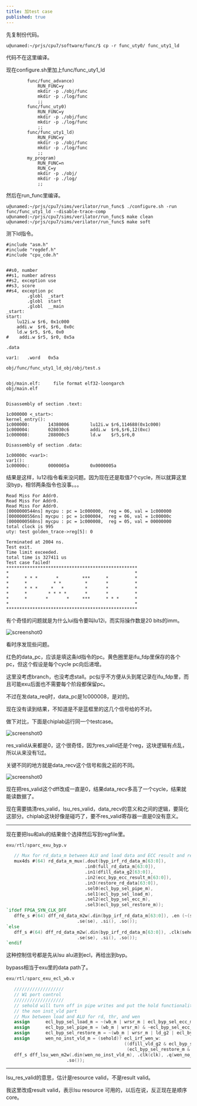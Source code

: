 ```yaml
---
title: 加test case
published: true
---
```


先复制份代码。

`````shell
u@unamed:~/prjs/cpu7/software/func/$ cp -r func_uty0/ func_uty1_ld
`````

代码不在这里编译。

现在configure.sh里加上func/func_uty1_ld

`````shell
        func/func_advance)
            RUN_FUNC=y
            mkdir -p ./obj/func
            mkdir -p ./log/func
            ;;
        func/func_uty0)
            RUN_FUNC=y
            mkdir -p ./obj/func
            mkdir -p ./log/func
            ;;
        func/func_uty1_ld)
            RUN_FUNC=y
            mkdir -p ./obj/func
            mkdir -p ./log/func
            ;;
        my_program)
            RUN_FUNC=n
            RUN_C=y
            mkdir -p ./obj/
            mkdir -p ./log/
            ;;

`````

然后在run_func里编译。

`````shell
u@unamed:~/prjs/cpu7/sims/verilator/run_func$ ./configure.sh -run func/func_uty1_ld --disable-trace-comp
u@unamed:~/prjs/cpu7/sims/verilator/run_func$ make clean
u@unamed:~/prjs/cpu7/sims/verilator/run_func$ make soft
`````

测下ld指令。


`````shell
#include "asm.h"
#include "regdef.h"
#include "cpu_cde.h"


##s0, number
##s1, number adress 
##s2, exception use
##s3, score
##s4, exception pc
        .globl  _start
        .globl  start
        .globl  __main
_start:
start:
    lu12i.w $r6, 0x1c000
    addi.w  $r6, $r6, 0x0c
    ld.w $r5, $r6, 0x0
#    addi.w $r5, $r0, 0x5a

.data

var1:   .word   0x5a

`````

`````shell
obj/func/func_uty1_ld_obj/obj/test.s


obj/main.elf:     file format elf32-loongarch
obj/main.elf


Disassembly of section .text:

1c000000 <_start>:
kernel_entry():
1c000000:       14380006        lu12i.w $r6,114688(0x1c000)
1c000004:       028030c6        addi.w  $r6,$r6,12(0xc)
1c000008:       288000c5        ld.w    $r5,$r6,0

Disassembly of section .data:

1c00000c <var1>:
var1():
1c00000c:       0000005a        0x0000005a

`````

结果是这样，lu12i指令看来没问题。因为现在还是取值7个cycle，所以就算这里没byp，相邻两条指令也没事。。。

````shell
Read Miss For Addr0.
Read Miss For Addr0.
Read Miss For Addr0.
[0000000544ns] mycpu : pc = 1c000000,  reg = 06, val = 1c000000
[0000000556ns] mycpu : pc = 1c000004,  reg = 06, val = 1c00000c
[0000000568ns] mycpu : pc = 1c000008,  reg = 05, val = 00000000
total clock is 995
uty: test golden_trace->reg[5]: 0

Terminated at 2004 ns.
Test exit.
Time limit exceeded.
total time is 327411 us
Test case failed!
**************************************************
*                                                *
*      * * *       *         ***      *          *
*      *          * *         *       *          *
*      * * *     *   *        *       *          *
*      *        * * * *       *       *          *
*      *       *       *     ***      * * *      *
*                                                *
**************************************************
````

有个奇怪的问题就是为什么lui指令要叫lu12i，而实际操作数是20 bits的imm。



![screenshot0](https://github.com/whensungoesdown/whensungoesdown.github.io/raw/main/_posts/2022-10-26-0.png)

看时序发现些问题。

红色的data_pc，应该是填这条ld指令的pc。黄色圈里是ifu_fdp里保存的各个pc，但这个假设是每个cycle pc向后递增。

这里没考虑branch，也没考虑stall。pc似乎不方便从头到尾记录在ifu_fdp里，而且可能exu后面也不需要每个阶段都保留pc。

不过在发data_req时，data_pc是1c000008，是对的。

现在没有读到结果，不知道是不是蓝框里的这几个信号给的不对。


做下对比，下面是chiplab运行同一个testcase。

![screenshot0](https://github.com/whensungoesdown/whensungoesdown.github.io/raw/main/_posts/2022-10-26-1.png)

res_valid从来都是0，这个很奇怪，因为res_valid还是个reg，这块逻辑有点乱，所以从来没有1过。

关键不同的地方就是data_recv这个信号和我之前的不同。


![screenshot0](https://github.com/whensungoesdown/whensungoesdown.github.io/raw/main/_posts/2022-10-26-2.png)

现在把res_valid这个dff改成一直是0，结果data_recv多高了一个cycle，结果就能读数据了。

现在需要搞清res_valid，lsu_res_valid，data_recv的意义和之间的逻辑，要简化这部分。chiplab这块好像是碰巧了，要不res_valid寄存器一直是0没有意义。

----------------------------------------------------------

现在要把lsu和alu的结果做个选择然后写到regfile里。

`````verilog
exu/rtl/sparc_exu_byp.v

   // Mux for rd_data_m between ALU and load data and ECC result and restore result
   mux4ds #(64) rd_data_m_mux(.dout(byp_irf_rd_data_m[63:0]),
                              .in0(full_rd_data_m[63:0]),
                              .in1(dfill_data_g2[63:0]),
                              .in2(ecc_byp_ecc_result_m[63:0]),
                              .in3(restore_rd_data[63:0]),
                              .sel0(ecl_byp_sel_pipe_m),
                              .sel1(ecl_byp_sel_load_m),
                              .sel2(ecl_byp_sel_ecc_m),
                              .sel3(ecl_byp_sel_restore_m));
`ifdef FPGA_SYN_CLK_DFF
   dffe_s #(64) dff_rd_data_m2w(.din(byp_irf_rd_data_m[63:0]), .en (~(sehold)), .clk(clk), .q(byp_irf_rd_data_w[63:0]),
                           .se(se), .si(), .so());
`else
   dff_s #(64) dff_rd_data_m2w(.din(byp_irf_rd_data_m[63:0]), .clk(sehold_clk), .q(byp_irf_rd_data_w[63:0]),
                           .se(se), .si(), .so());
`endif

`````

这种控制信号都是先从lsu alu进到ecl，再给出到byp。

bypass相当于exu里的data path了。

`````verilog
exu/rtl/sparc_exu_ecl_wb.v

   ///////////////////
   // W1 port control
   ///////////////////
   // sehold will turn off in pipe writes and put the hold functionality through
   // the non inst_vld part
   // Mux between load and ALU for rd, thr, and wen
   assign      ecl_byp_sel_load_m = ~(wb_m | wrsr_m | ecl_byp_sel_ecc_m) & ld_g2;
   assign      ecl_byp_sel_pipe_m = (wb_m | wrsr_m) & ~ecl_byp_sel_ecc_m;
   assign      ecl_byp_sel_restore_m = ~(wb_m | wrsr_m | ld_g2 | ecl_byp_sel_ecc_m);
   assign      wen_no_inst_vld_m = (sehold)? ecl_irf_wen_w:
                                             ((dfill_vld_g2 & ecl_byp_sel_load_m) |
                                              (ecl_byp_sel_restore_m & restore_wen));
   dff_s dff_lsu_wen_m2w(.din(wen_no_inst_vld_m), .clk(clk), .q(wen_no_inst_vld_w), .se(se), .si(),
                       .so());

`````

------------------------------------------

lsu_res_valid的意思，估计是resource valid，不是result valid。

我这里改成result valid，表示lsu resource 可用的，以后在说，反正现在是顺序core。
